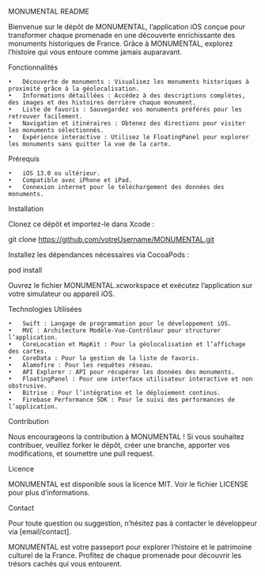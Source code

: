 MONUMENTAL README

Bienvenue sur le dépôt de MONUMENTAL, l’application iOS conçue pour transformer chaque promenade en une découverte enrichissante des monuments historiques de France. Grâce à MONUMENTAL, explorez l’histoire qui vous entoure comme jamais auparavant.

Fonctionnalités

	•	Découverte de monuments : Visualisez les monuments historiques à proximité grâce à la géolocalisation.
	•	Informations détaillées : Accédez à des descriptions complètes, des images et des histoires derrière chaque monument.
	•	Liste de favoris : Sauvegardez vos monuments préférés pour les retrouver facilement.
	•	Navigation et itinéraires : Obtenez des directions pour visiter les monuments sélectionnés.
	•	Expérience interactive : Utilisez le FloatingPanel pour explorer les monuments sans quitter la vue de la carte.

Prérequis

	•	iOS 13.0 ou ultérieur.
	•	Compatible avec iPhone et iPad.
	•	Connexion internet pour le téléchargement des données des monuments.

Installation

Clonez ce dépôt et importez-le dans Xcode :

git clone https://github.com/votreUsername/MONUMENTAL.git

Installez les dépendances nécessaires via CocoaPods :

pod install

Ouvrez le fichier MONUMENTAL.xcworkspace et exécutez l’application sur votre simulateur ou appareil iOS.

Technologies Utilisées

	•	Swift : Langage de programmation pour le développement iOS.
	•	MVC : Architecture Modèle-Vue-Contrôleur pour structurer l’application.
	•	CoreLocation et MapKit : Pour la géolocalisation et l’affichage des cartes.
	•	CoreData : Pour la gestion de la liste de favoris.
	•	Alamofire : Pour les requêtes réseau.
	•	API Explorer : API pour récupérer les données des monuments.
	•	FloatingPanel : Pour une interface utilisateur interactive et non obstrusive.
	•	Bitrise : Pour l’intégration et le déploiement continus.
	•	Firebase Performance SDK : Pour le suivi des performances de l’application.

Contribution

Nous encourageons la contribution à MONUMENTAL ! Si vous souhaitez contribuer, veuillez forker le dépôt, créer une branche, apporter vos modifications, et soumettre une pull request.

Licence

MONUMENTAL est disponible sous la licence MIT. Voir le fichier LICENSE pour plus d’informations.

Contact

Pour toute question ou suggestion, n’hésitez pas à contacter le développeur via [email/contact].

MONUMENTAL est votre passeport pour explorer l’histoire et le patrimoine culturel de la France. Profitez de chaque promenade pour découvrir les trésors cachés qui vous entourent.
